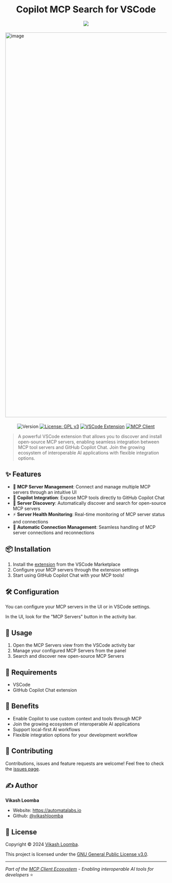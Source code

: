 <div align="center">
<h1>Copilot MCP Search for VSCode</h1> 
</div>
<div align="center">

[![](https://dcbadge.limes.pink/api/server/https://discord.gg/copilotmcp)](https://discord.gg/copilotmcp)

</div>
<div style="display: flex; justify-content: center; gap: 20px; margin: 20px 0;">
  <img width="1200" alt="image" src="https://github.com/user-attachments/assets/d92d1ff2-998d-43ad-a386-071af84dbab6" />
</div>
<div align="center">

![Version](https://img.shields.io/badge/version-0.0.38-blue.svg?cacheSeconds=2592000)
[![License: GPL v3](https://img.shields.io/badge/License-GPLv3-blue.svg)](https://www.gnu.org/licenses/gpl-3.0)
[![VSCode Extension](https://img.shields.io/badge/VSCode-Extension-blue.svg?logo=visual-studio-code)](https://code.visualstudio.com/api/references/extension-guidelines)
[![MCP Client](https://img.shields.io/badge/MCP-Client-green.svg)](https://modelcontextprotocol.io/clients)



</div>

> A powerful VSCode extension that allows you to discover and install open-source MCP servers, enabling seamless integration between MCP tool servers and GitHub Copilot Chat. Join the growing ecosystem of interoperable AI applications with flexible integration options.

## ✨ Features

- 🔧 **MCP Server Management**: Connect and manage multiple MCP servers through an intuitive UI
- 🚀 **Copilot Integration**: Expose MCP tools directly to GitHub Copilot Chat
- 🎯 **Server Discovery**: Automatically discover and search for open-source MCP servers
- ⚡ **Server Health Monitoring**: Real-time monitoring of MCP server status and connections
- 🔄 **Automatic Connection Management**: Seamless handling of MCP server connections and reconnections


## 📦 Installation

1. Install the [extension](https://marketplace.visualstudio.com/items?itemName=AutomataLabs.copilot-mcp) from the VSCode Marketplace
2. Configure your MCP servers through the extension settings
3. Start using GitHub Copilot Chat with your MCP tools!

## 🛠️ Configuration

You can configure your MCP servers in the UI or in VSCode settings.

In the UI, look for the "MCP Servers" button in the activity bar.

## 🚀 Usage

1. Open the MCP Servers view from the VSCode activity bar
2. Manage your configured MCP Servers from the panel
3. Search and discover new open-source MCP Servers

## 🔗 Requirements

- VSCode 
- GitHub Copilot Chat extension

## 🌟 Benefits

- Enable Copilot to use custom context and tools through MCP
- Join the growing ecosystem of interoperable AI applications
- Support local-first AI workflows
- Flexible integration options for your development workflow

## 👥 Contributing

Contributions, issues and feature requests are welcome!
Feel free to check the [issues page](https://github.com/VikashLoomba/copilot-mcp/issues).

## ✍️ Author

**Vikash Loomba**

* Website: https://automatalabs.io
* Github: [@vikashloomba](https://github.com/vikashloomba)

## 📝 License

Copyright © 2024 [Vikash Loomba](https://automatalabs.io).

This project is licensed under the [GNU General Public License v3.0](LICENSE).

---

_Part of the [MCP Client Ecosystem](https://modelcontextprotocol.io/clients) - Enabling interoperable AI tools for developers_ ⭐️
